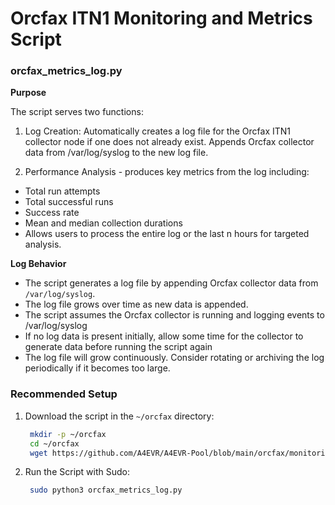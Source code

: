 # Orcfax ITN1 Monitoring and Metrics Script

### orcfax_metrics_log.py

**Purpose** 

The script serves two functions:

1. Log Creation:
    Automatically creates a log file for the Orcfax ITN1 collector node if one does not already exist.
    Appends Orcfax collector data from /var/log/syslog to the new log file.
    
2. Performance Analysis - produces key metrics from the log including:
  - Total run attempts
  - Total successful runs
  - Success rate
  - Mean and median collection durations
  - Allows users to process the entire log or the last n hours for targeted analysis.
    
**Log Behavior**

  - The script generates a log file by appending Orcfax collector data from `/var/log/syslog`.
  - The log file grows over time as new data is appended.
  - The script assumes the Orcfax collector is running and logging events to /var/log/syslog
  - If no log data is present initially, allow some time for the collector to generate data before running the script again
   - The log file will grow continuously. Consider rotating or archiving the log periodically if it becomes too large.
  
### Recommended Setup
1. Download the script in the `~/orcfax` directory:
   ```bash
    mkdir -p ~/orcfax
    cd ~/orcfax
    wget https://github.com/A4EVR/A4EVR-Pool/blob/main/orcfax/monitoring/orcfax_metrics_log.py -O orcfax_metrics_log.py
2. Run the Script with Sudo:
   ```bash
    sudo python3 orcfax_metrics_log.py

